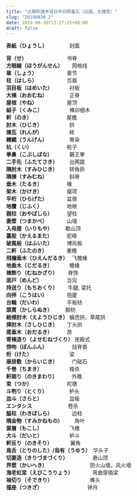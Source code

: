 ```yaml
---
title: "近期所遇术语日中对照备忘（出版、古建筑）"
slug: "20190830_2"
date: 2019-08-30T13:27:25+08:00
draft: false
---
```

**表紙（ひょうし）** &ensp;&ensp;&ensp;&ensp;&ensp;&ensp;&ensp;&ensp;封面  
<!--more-->
**背（せ）** &ensp;&ensp;&ensp;&ensp;&ensp;&ensp;&ensp;&ensp;&ensp;&ensp;&ensp;&ensp;&ensp;&ensp;&ensp;书脊  
**方眼線（ほうがんせん）** &ensp;&ensp;&ensp;网格线  
**章（しょう）** &ensp;&ensp;&ensp;&ensp;&ensp;&ensp;&ensp;&ensp;&ensp;&ensp;&ensp;章节  
**柱（はしら）** &ensp;&ensp;&ensp;&ensp;&ensp;&ensp;&ensp;&ensp;&ensp;&ensp;&ensp;页眉  
**羽目板（はめいた）** &ensp;&ensp;&ensp;&ensp;&ensp;&ensp;衬板  
**大棟（おおむね）** &ensp;&ensp;&ensp;&ensp;&ensp;&ensp;&ensp;&ensp;正脊  
**屋根（やね）** &ensp;&ensp;&ensp;&ensp;&ensp;&ensp;&ensp;&ensp;&ensp;&ensp;&ensp;屋顶  
**組子（くみこ）** &ensp;&ensp;&ensp;&ensp;&ensp;&ensp;&ensp;&ensp;&ensp;&ensp;榫卯细木  
**軒（のき）** &ensp;&ensp;&ensp;&ensp;&ensp;&ensp;&ensp;&ensp;&ensp;&ensp;&ensp;&ensp;&ensp;屋檐  
**肘木（ひじき）** &ensp;&ensp;&ensp;&ensp;&ensp;&ensp;&ensp;&ensp;&ensp;&ensp;拱  
**煉瓦（れんが）** &ensp;&ensp;&ensp;&ensp;&ensp;&ensp;&ensp;&ensp;&ensp;&ensp;砖  
**繧繝（うんげん）** &ensp;&ensp;&ensp;&ensp;&ensp;&ensp;&ensp;&ensp;晕染  
**杭（くい）** &ensp;&ensp;&ensp;&ensp;&ensp;&ensp;&ensp;&ensp;&ensp;&ensp;&ensp;&ensp;&ensp;桩子  
**拳鼻（こぶしばな）** &ensp;&ensp;&ensp;&ensp;&ensp;&ensp;霸王拳    
**二手先（ふたてさき）** &ensp;&ensp;&ensp;&ensp;出两跳  
**隅肘木（すみひじき）** &ensp;&ensp;&ensp;&ensp;转角拱  
**隅棟（すみむね）** &ensp;&ensp;&ensp;&ensp;&ensp;&ensp;&ensp;&ensp;斜脊  
**垂木（たるき）** &ensp;&ensp;&ensp;&ensp;&ensp;&ensp;&ensp;&ensp;&ensp;椽  
**架木（かけき）** &ensp;&ensp;&ensp;&ensp;&ensp;&ensp;&ensp;&ensp;&ensp;瘿项  
**平桁（ひらげた）** &ensp;&ensp;&ensp;&ensp;&ensp;&ensp;&ensp;盆唇  
**地覆（じふく）** &ensp;&ensp;&ensp;&ensp;&ensp;&ensp;&ensp;&ensp;&ensp;地栿  
**親柱（おやばしら）** &ensp;&ensp;&ensp;&ensp;&ensp;望柱  
**妻壁（つまかべ）** &ensp;&ensp;&ensp;&ensp;&ensp;&ensp;&ensp;山墙  
**入母屋（いりもや）**　&ensp;&ensp;&ensp;&ensp;歇山顶  
**蟇股（かえるまた）** &ensp;&ensp;&ensp;&ensp;&ensp;驼峰  
**破風板（はふいた）** &ensp;&ensp;&ensp;&ensp;&ensp;博风板  
**二軒（ふたのき）** &ensp;&ensp;&ensp;&ensp;&ensp;&ensp;&ensp;重檐  
**飛檐垂木（ひえんだるき）** &ensp;飞檐椽  
**地垂木（じだるき）** &ensp;&ensp;&ensp;&ensp;&ensp;&ensp;檐椽  
**棟飾り（むねかざり）**　&ensp;&ensp;&ensp;脊饰  
**面戸（めんど）** &ensp;&ensp;&ensp;&ensp;&ensp;&ensp;&ensp;&ensp;&ensp;当沟  
**持送り（もちおくり）**　&ensp;&ensp;&ensp;牛腿, 梁托  
**向拝（こうはい）** &ensp;&ensp;&ensp;&ensp;&ensp;&ensp;&ensp;抱厦  
**台輪（だいわ）** &ensp;&ensp;&ensp;&ensp;&ensp;&ensp;&ensp;&ensp;&ensp;平板枋  
**頭貫（かしらぬき）**　&ensp;&ensp;&ensp;&ensp;额枋  
**絵様肘木（えようひじき）** 螭虎拱，草尾拱  
**挿肘木（さしひじき）** &ensp;&ensp;&ensp;丁头拱  
**尾垂木（おだるき）** &ensp;&ensp;&ensp;&ensp;&ensp;昂  
**寄棟造り（よせむねづくり）** 庑殿式  
**傍吻（ぼんふん）** &ensp;&ensp;&ensp;&ensp;&ensp;&ensp;&ensp;&ensp;&ensp;戗脊兽  
**桁（けた）** &ensp;&ensp;&ensp;&ensp;&ensp;&ensp;&ensp;&ensp;&ensp;&ensp;&ensp;&ensp;&ensp;&ensp;梁  
**唐居敷（からいじき）** &ensp;&ensp;&ensp;&ensp;&ensp;门础石  
**千巻（ちまき）** &ensp;&ensp;&ensp;&ensp;&ensp;&ensp;&ensp;&ensp;&ensp;&ensp;梭杀  
**軒廻り（のきまわり）** &ensp;&ensp;&ensp;&ensp;&ensp;外檐  
**束（つか）** &ensp;&ensp;&ensp;&ensp;&ensp;&ensp;&ensp;&ensp;&ensp;&ensp;&ensp;&ensp;&ensp;柁墩  
**斗刳り（とくり）** &ensp;&ensp;&ensp;&ensp;&ensp;&ensp;&ensp;&ensp;栌头  
**皿斗（さらと）** &ensp;&ensp;&ensp;&ensp;&ensp;&ensp;&ensp;&ensp;&ensp;&ensp;皿板  
**エンタシス**　&ensp;&ensp;&ensp;&ensp;&ensp;&ensp;&ensp;&ensp;&ensp;&ensp;&ensp;&ensp;卷杀  
**脇柱（わきばしら）** &ensp;&ensp;&ensp;&ensp;&ensp;&ensp;&ensp;边柱  
**隅金物（すみかねもの）** &ensp;&ensp;&ensp;&ensp;角叶  
**裳層（もこし）** &ensp;&ensp;&ensp;&ensp;&ensp;&ensp;&ensp;&ensp;&ensp;&ensp;飞檐  
**大斗（だいと）** &ensp;&ensp;&ensp;&ensp;&ensp;&ensp;&ensp;&ensp;&ensp;&ensp;栌斗  
**軒反り（のきそり）**　&ensp;&ensp;&ensp;&ensp;&ensp;&ensp;翼角  
**鳥舌（とりのした）/烏有（うゆう）**　华头子  
**切妻造（きりづまづくり）** &ensp;&ensp;&ensp;&ensp;&ensp;&ensp;&ensp;&ensp;&ensp;悬山顶  
**界壁（かいへき）** &ensp;&ensp;&ensp;&ensp;&ensp;&ensp;&ensp;&ensp;&ensp;&ensp;&ensp;&ensp;&ensp;&ensp;&ensp;&ensp;防火山墙，风火墙  
**海老虹梁（えびこうりょう）** &ensp;&ensp;&ensp;&ensp;&ensp;&ensp;&ensp;弯曲穿插梁  
**袖切り（そできり）** &ensp;&ensp;&ensp;&ensp;&ensp;&ensp;&ensp;&ensp;&ensp;&ensp;&ensp;&ensp;&ensp;&ensp;榫头  
**撞座（つきざ）** &ensp;&ensp;&ensp;&ensp;&ensp;&ensp;&ensp;&ensp;&ensp;&ensp;&ensp;&ensp;&ensp;&ensp;&ensp;&ensp;&ensp;钟月
